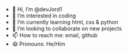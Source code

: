 - 👋 Hi, I’m @devJord1
- 👀 I’m interested in coding
- 🌱 I’m currently learning html, css & python
- 💞️ I’m looking to collaborate on new projects
- 📫 How to reach me: email, github
- 😄 Pronouns: He/Him

<!---
devJord1/devJord1 is a ✨ special ✨ repository because its `README.md` (this file) appears on your GitHub profile.
You can click the Preview link to take a look at your changes.
--->
